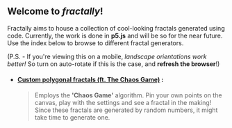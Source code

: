 ## Welcome to _fractally_!

Fractally aims to house a collection of cool-looking fractals generated using code. Currently, the work is done in **p5.js** and will be so for the near future. Use the index below to browse to different fractal generators.

(P.S. - If you're viewing this on a mobile, _landscape orientations work better!_ So turn on auto-rotate if this is the case, and **refresh the browser**!)

- #### [Custom polygonal fractals (ft. The Chaos Game)](./arbipolyfrac/arbipolyfrac.html) :
  > Employs the **'Chaos Game'** algorithm. Pin your own points on the canvas, play with the settings and see a fractal in the making! Since these fractals are generated by random numbers, it might take time to generate one.
